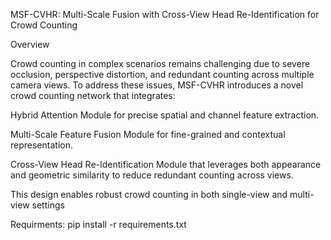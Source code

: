 MSF-CVHR: Multi-Scale Fusion with Cross-View Head Re-Identification for Crowd Counting

Overview

Crowd counting in complex scenarios remains challenging due to severe occlusion, perspective distortion, and redundant counting across multiple camera views.
To address these issues, MSF-CVHR introduces a novel crowd counting network that integrates:

Hybrid Attention Module for precise spatial and channel feature extraction.

Multi-Scale Feature Fusion Module for fine-grained and contextual representation.

Cross-View Head Re-Identification Module that leverages both appearance and geometric similarity to reduce redundant counting across views.

This design enables robust crowd counting in both single-view and multi-view settings

Requirments:
pip install -r requirements.txt
